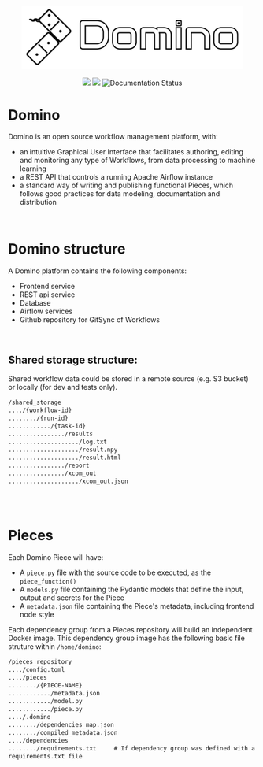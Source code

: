 

<p align="center">
  <img src="./media/logo.png" width="450" title="Domino">
</p>
<p align="center">
  <img src="https://img.shields.io/pypi/v/domino-py?color=%231BA331&label=PyPI&logo=python&logoColor=%23F7F991%20">
  <img src="https://img.shields.io/readthedocs/domino?color=%23799194&label=Docs&logo=Read%20the%20Docs&logoColor=white" >
  <img src='https://readthedocs.org/projects/domino-py/badge/?version=latest' alt='Documentation Status' />
</p>


# Domino
Domino is an open source workflow management platform, with:

- an intuitive Graphical User Interface that facilitates authoring, editing and monitoring any type of Workflows, from data processing to machine learning
- a REST API that controls a running Apache Airflow instance
- a standard way of writing and publishing functional Pieces, which follows good practices for data modeling, documentation and distribution

<br>

# Domino structure

A Domino platform contains the following components:
- Frontend service
- REST api service
- Database
- Airflow services
- Github repository for GitSync of Workflows

<br>


## Shared storage structure:
Shared workflow data could be stored in a remote source (e.g. S3 bucket) or locally (for dev and tests only).

```
/shared_storage
..../{workflow-id}
......../{run-id}
............/{task-id}
................/results
..................../log.txt
..................../result.npy
..................../result.html
................/report
................/xcom_out
..................../xcom_out.json


```

<br>

# Pieces
Each Domino Piece will have:
- A `piece.py` file with the source code to be executed, as the `piece_function()`
- A `models.py` file containing the Pydantic models that define the input, output and secrets for the Piece
- A `metadata.json` file containing the Piece's metadata, including frontend node style

Each dependency group from a Pieces repository will build an independent Docker image. This dependency group image has the following basic file struture within `/home/domino`:
```
/pieces_repository
..../config.toml
..../pieces
......../{PIECE-NAME}
............/metadata.json    
............/model.py         
............/piece.py         
..../.domino
......../dependencies_map.json
......../compiled_metadata.json
..../dependencies
......../requirements.txt     # If dependency group was defined with a requirements.txt file
```